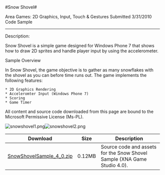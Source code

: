 #Snow Shovel#

Area
Games: 2D Graphics, Input, Touch & Gestures
Submitted
3/31/2010
Code Sample

---

Description:

Snow Shovel is a simple game designed for Windows Phone 7 that shows how to draw 2D sprites and handle player input by using the accelerometer.

Sample Overview

In Snow Shovel, the game objective is to gather as many snowflakes with the shovel as you can before time runs out. The game implements the following features:

    * 2D Graphics Rendering
    * Acceleromter Input (Windows Phone 7)
    * Scoring
    * Game Timer


All content and source code downloaded from this page are bound to the Microsoft Permissive License (Ms-PL).

![snowshovel1.png](https://github.com/simondarksidej/XNAGameStudio/blob/master/Images/snowshovel1.png)![snowshovel2.png](https://github.com/simondarksidej/XNAGameStudio/blob/master/Images/snowshovel2.png)
	


Download | Size | Description
---|---|---|
[SnowShovelSample_4_0.zip](https://github.com/simondarksidej/XNAGameStudio/blob/master/Samples/SnowShovelSample_4_0.zip?raw=true) | 0.12MB | Source code and assets for the Snow Shovel Sample (XNA Game Studio 4.0). 